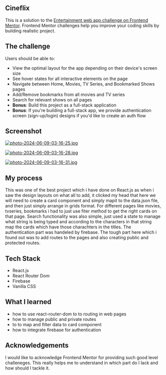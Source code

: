 ## Cineflix

This is a solution to the [Entertainment web app challenge on Frontend Mentor](https://www.frontendmentor.io/challenges/entertainment-web-app-J-UhgAW1X). Frontend Mentor challenges help you improve your coding skills by building realistic project.


## The challenge

Users should be able to:

- View the optimal layout for the app depending on their device's screen size
- See hover states for all interactive elements on the page
- Navigate between Home, Movies, TV Series, and Bookmarked Shows pages
- Add/Remove bookmarks from all movies and TV series
- Search for relevant shows on all pages
- **Bonus**: Build this project as a full-stack application
- **Bonus**: If you're building a full-stack app, we provide authentication screen (sign-up/login) designs if you'd like to create an auth flow

## Screenshot

[![photo-2024-06-09-03-16-25.jpg](https://i.postimg.cc/3JcGXxSh/photo-2024-06-09-03-16-25.jpg)](https://postimg.cc/2Vn3mrN9)

[![photo-2024-06-09-03-16-28.jpg](https://i.postimg.cc/J4nJHkQK/photo-2024-06-09-03-16-28.jpg)](https://postimg.cc/SjBjwj3z)

[![photo-2024-06-09-03-16-31.jpg](https://i.postimg.cc/YCLWbBZW/photo-2024-06-09-03-16-31.jpg)](https://postimg.cc/rDcsw38V)


## My process

This was one of the best project which i have done on React.js as when i saw the design layouts on what all to add, it clicked my head that here we will need to create a card component and simply mapit to the data.json file, and then just simply arrange in grids format.
For different pages like movies, tvseries, bookmarks i had to just use fiter method to get the right cards on that page.
Search functionality was also simple, just used a state to manage what string is being typed and according to the characters in that string map the cards which have those charachters in the titles.
The authentication part was handeled by firebase.
The tough part here which i found out was to add routes to the pages and also creating public and protected routes.

## Tech Stack

- React.js
- React Router Dom
- Firebase
- Vanilla CSS


## What I learned

- how to use react-router-dom to to routing in web pages
- how to manage public and private routes
- to to map and filter data to card component
- how to integrate firebase for authentication

## Acknowledgements

I would like to acknowledge Frontend Mentor for providing such good level challeneges. This really helps me to understand in which part do I lack and how should I tackle it.
